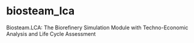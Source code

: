 # biosteam_lca

Biosteam.LCA: The Biorefinery Simulation Module with Techno-Economic Analysis and Life Cycle Assessment
